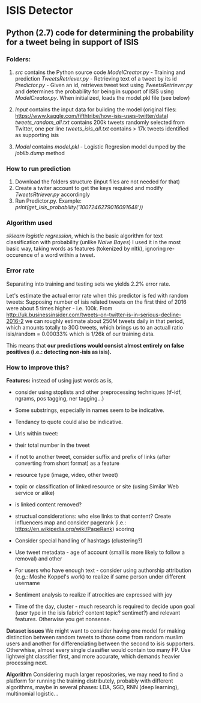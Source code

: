 # ISIS Detector
## Python (2.7) code for determining the probability for a tweet being in support of ISIS
### Folders:
1.	*src* contains the Python source code
		*ModelCreator.py* - Training and prediction
		*TweetsRetriever.py* - Retrieving text of a tweet by its id
		*Predictor.py* - Given an id, retrieves tweet text using *TweetsRetriever.py* and determines the probability for being in support of ISIS using *ModelCreator.py*.  When initialized, loads the model.pkl file (see below)
2.	*Input* contains the input data for building the model (original files: https://www.kaggle.com/fifthtribe/how-isis-uses-twitter/data)
		*tweets_random_all.txt* contains 200k tweets randomly selected from Twitter, one per line
		*tweets_isis_all.txt* contains > 17k tweets identified as supporting isis
		
3.	*Model* contains *model.pkl* - Logistic Regresion model dumped by the *joblib.dump* method

### How to run prediction
1.	Download the folders structure (input files are not needed for that)
2.	Create a twiter account to get the keys required and modify *TweetsRtriever.py* accordingly
3.	Run Predictor.py.  Example: *print(get_isis_probability('1007246279016091648'))*


### Algorithm used
*sklearn logistic regression*, which is the basic algorithm for text classification with probability (unlike *Naive Bayes*)
I used it in the most basic way, taking words as features (tokenized by nltk), ignoring re-occurence of a word within a tweet.

### Error rate
Separating into training and testing sets we yields 2.2% error rate.

Let's estimate the actual error rate when this predictor is fed with random tweets:
Supposing number of isis related tweets on the first third of 2016 were about 5 times higher - i.e. 100k.  From http://uk.businessinsider.com/tweets-on-twitter-is-in-serious-decline-2016-2 we can roughly estimate about 250M tweets daily in that period, which amounts totally to 30G tweets, which brings us to an actuall ratio isis/random = 0.00033% which is 1/26k of our training data.

This means that **our predictions would consist almost entirely on false positives (i.e.: detecting non-isis as isis).**

### How to improve this?
**Features:** instead of using just words as is,
* consider using stoplists and other preprocessing techniques (tf-idf, ngrams, pos tagging, ner tagging...)
* Some substrings, especially in names seem to be indicative.
* Tendancy to quote could also be indicative.
* Urls within tweet:
*	their total number in the tweet
*	if not to another tweet, consider suffix and prefix of links (after converting from short format) as a feature
*	resource type (image, video, other tweet)
*	topic or classification of linked resource or site (using Similar Web service or alike)
*	is linked content removed?
* 	structual considerations: who else links to that content?  Create influencers map and consider pagerank (i.e.: https://en.wikipedia.org/wiki/PageRank) scoring

* Consider special handling of hashtags (clustering?)
* Use tweet metadata - age of account (small is more likely to follow a removal) and other
* For users who have enough text - consider using authorship attribution (e.g.: Moshe Koppel's work) to realize if same person under different username
* Sentiment analysis to realize if atrocities are expressed with joy
* Time of the day, cluster - much research is required to decide upon goal (user type in the isis fabric? content topic? sentimet?) and relevant features.  Otherwise you get nonsense.

**Dataset issues**
We might want to consider having one model for making distinction between random tweets to those come from random muslim users and another for differenciating between the second to isis supporters.  Otherwhise, almost every single classifier would contain too many FP.  Use lightweight classifier first, and more accurate, which demands heavier processing next.

**Algorithm**
Considering much larger repositories, we may need to find a platform for running the training distributely, probably with different algorithms, maybe in several phases: LDA, SGD, RNN (deep learning), multinomial logistic...